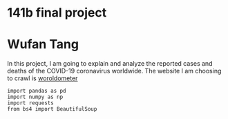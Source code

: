 # 141b final project
# Wufan Tang
In this project, I am going to explain and analyze the reported cases and deaths of the COVID-19 coronavirus worldwide.
The website I am choosing to crawl is [woroldometer](https://www.worldometers.info/coronavirus/?utm_campaign=homeAdvegas1?#countries)
```
import pandas as pd
import numpy as np
import requests
from bs4 import BeautifulSoup
```
